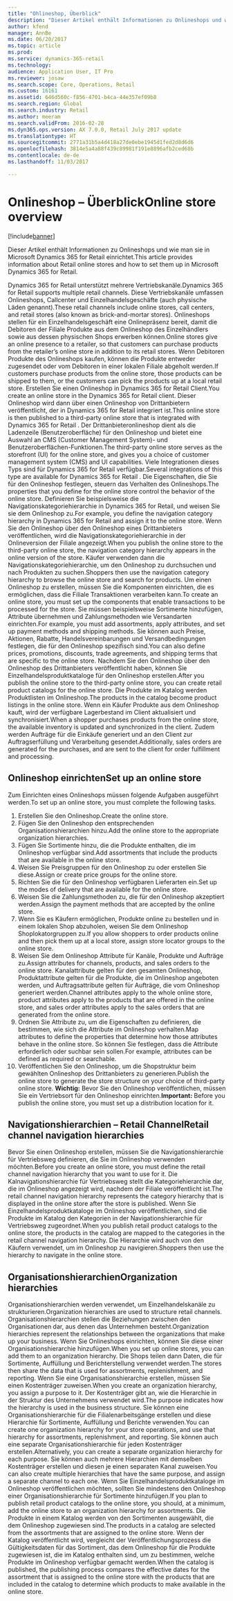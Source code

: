 ```yaml
---
title: "Ohlineshop, Überblick"
description: "Dieser Artikel enthält Informationen zu Onlineshops und wie man sie in Microsoft Dynamics 365 for Retail einrichtet."
author: kfend
manager: AnnBe
ms.date: 06/20/2017
ms.topic: article
ms.prod: 
ms.service: dynamics-365-retail
ms.technology: 
audience: Application User, IT Pro
ms.reviewer: josaw
ms.search.scope: Core, Operations, Retail
ms.custom: 16161
ms.assetid: 646d560c-f856-4701-b4ca-44e357ef09b8
ms.search.region: Global
ms.search.industry: Retail
ms.author: meeram
ms.search.validFrom: 2016-02-28
ms.dyn365.ops.version: AX 7.0.0, Retail July 2017 update
ms.translationtype: HT
ms.sourcegitcommit: 2771a31b5a4d418a27de0ebe1945d1fed2d8d6d6
ms.openlocfilehash: 3814e5a4a88f439c89981f191e8896afb2ced68b
ms.contentlocale: de-de
ms.lasthandoff: 11/03/2017

---
```


# <a name="online-store-overview"></a><span data-ttu-id="f1fc1-103">Onlineshop – Überblick</span><span class="sxs-lookup"><span data-stu-id="f1fc1-103">Online store overview</span></span>

[!include[banner](includes/banner.md)]


<span data-ttu-id="f1fc1-104">Dieser Artikel enthält Informationen zu Onlineshops und wie man sie in Microsoft Dynamics 365 for Retail einrichtet.</span><span class="sxs-lookup"><span data-stu-id="f1fc1-104">This article provides information about Retail online stores and how to set them up in Microsoft Dynamics 365 for Retail.</span></span>

<span data-ttu-id="f1fc1-105">Dynamics 365 for Retail unterstützt mehrere Vertriebskanäle.</span><span class="sxs-lookup"><span data-stu-id="f1fc1-105">Dynamics 365 for Retail supports multiple retail channels.</span></span> <span data-ttu-id="f1fc1-106">Diese Vertriebskanäle umfassen Onlineshops, Callcenter und Einzelhandelsgeschäfte (auch physische Läden genannt).</span><span class="sxs-lookup"><span data-stu-id="f1fc1-106">These retail channels include online stores, call centers, and retail stores (also known as brick-and-mortar stores).</span></span> <span data-ttu-id="f1fc1-107">Onlineshops stellen für ein Einzelhandelsgeschäft eine Onlinepräsenz bereit, damit die Debitoren der Filiale Produkte aus dem Onlineshop des Einzelhändlers sowie aus dessen physischen Shops erwerben können.</span><span class="sxs-lookup"><span data-stu-id="f1fc1-107">Online stores give an online presence to a retailer, so that customers can purchase products from the retailer’s online store in addition to its retail stores.</span></span> <span data-ttu-id="f1fc1-108">Wenn Debitoren Produkte des Onlineshops kaufen, können die Produkte entweder zugesendet oder vom Debitoren in einer lokalen Filiale abgeholt werden.</span><span class="sxs-lookup"><span data-stu-id="f1fc1-108">If customers purchase products from the online store, those products can be shipped to them, or the customers can pick the products up at a local retail store.</span></span> <span data-ttu-id="f1fc1-109">Erstellen Sie einen Onlineshop in Dynamics 365 for Retail Client.</span><span class="sxs-lookup"><span data-stu-id="f1fc1-109">You create an online store in the Dynamics 365 for Retail client.</span></span> <span data-ttu-id="f1fc1-110">Dieser Onlineshop wird dann über einen Onlineshop von Drittanbietern veröffentlicht, der in Dynamics 365 for Retail integriert ist.</span><span class="sxs-lookup"><span data-stu-id="f1fc1-110">This online store is then published to a third-party online store that is integrated with Dynamics 365 for Retail .</span></span> <span data-ttu-id="f1fc1-111">Der Drittanbieteronlineshop dient als die Ladenzeile (Benutzeroberfläche) für den Onlineshop und bietet eine Auswahl an CMS (Customer Management System)- und Benutzeroberflächen-Funktionen.</span><span class="sxs-lookup"><span data-stu-id="f1fc1-111">The third-party online store serves as the storefront (UI) for the online store, and gives you a choice of customer management system (CMS) and UI capabilities.</span></span> <span data-ttu-id="f1fc1-112">Viele Integrationen dieses Typs sind für Dynamics 365 for Retail verfügbar.</span><span class="sxs-lookup"><span data-stu-id="f1fc1-112">Several integrations of this type are available for Dynamics 365 for Retail .</span></span> <span data-ttu-id="f1fc1-113">Die Eigenschaften, die Sie für den Onlineshop festlegen, steuern das Verhalten des Onlineshops.</span><span class="sxs-lookup"><span data-stu-id="f1fc1-113">The properties that you define for the online store control the behavior of the online store.</span></span> <span data-ttu-id="f1fc1-114">Definieren Sie beispielsweise die Navigationskategoriehierarchie in Dynamics 365 for Retail, und weisen Sie sie dem Onlineshop zu.</span><span class="sxs-lookup"><span data-stu-id="f1fc1-114">For example, you define the navigation category hierarchy in Dynamics 365 for Retail and assign it to the online store.</span></span> <span data-ttu-id="f1fc1-115">Wenn Sie den Onlineshop über den Onlineshop eines Drittanbieters veröffentlichen, wird die Navigationskategoriehierarchie in der Onlineversion der Filiale angezeigt.</span><span class="sxs-lookup"><span data-stu-id="f1fc1-115">When you publish the online store to the third-party online store, the navigation category hierarchy appears in the online version of the store.</span></span> <span data-ttu-id="f1fc1-116">Käufer verwenden dann die Navigationskategoriehierarchie, um den Onlineshop zu durchsuchen und nach Produkten zu suchen.</span><span class="sxs-lookup"><span data-stu-id="f1fc1-116">Shoppers then use the navigation category hierarchy to browse the online store and search for products.</span></span> <span data-ttu-id="f1fc1-117">Um einen Onlineshop zu erstellen, müssen Sie die Komponenten einrichten, die es ermöglichen, dass die Filiale Transaktionen verarbeiten kann.</span><span class="sxs-lookup"><span data-stu-id="f1fc1-117">To create an online store, you must set up the components that enable transactions to be processed for the store.</span></span> <span data-ttu-id="f1fc1-118">Sie müssen beispielsweise Sortimente hinzufügen, Attribute übernehmen und Zahlungsmethoden wie Versandarten einrichten.</span><span class="sxs-lookup"><span data-stu-id="f1fc1-118">For example, you must add assortments, apply attributes, and set up payment methods and shipping methods.</span></span> <span data-ttu-id="f1fc1-119">Sie können auch Preise, Aktionen, Rabatte, Handelsvereinbarungen und Versandbedingungen festlegen, die für den Onlineshop spezifisch sind.</span><span class="sxs-lookup"><span data-stu-id="f1fc1-119">You can also define prices, promotions, discounts, trade agreements, and shipping terms that are specific to the online store.</span></span> <span data-ttu-id="f1fc1-120">Nachdem Sie den Onlineshop über den Onlineshop des Drittanbieters veröffentlicht haben, können Sie Einzelhandelsproduktkataloge für den Onlineshop erstellen.</span><span class="sxs-lookup"><span data-stu-id="f1fc1-120">After you publish the online store to the third-party online store, you can create retail product catalogs for the online store.</span></span> <span data-ttu-id="f1fc1-121">Die Produkte im Katalog werden Produktlisten im Onlineshop.</span><span class="sxs-lookup"><span data-stu-id="f1fc1-121">The products in the catalog become product listings in the online store.</span></span> <span data-ttu-id="f1fc1-122">Wenn ein Käufer Produkte aus dem Onlineshop kauft, wird der verfügbare Lagerbestand im Client aktualisiert und synchronisiert.</span><span class="sxs-lookup"><span data-stu-id="f1fc1-122">When a shopper purchases products from the online store, the available inventory is updated and synchronized in the client.</span></span> <span data-ttu-id="f1fc1-123">Zudem werden Aufträge für die Einkäufe generiert und an den Client zur Auftragserfüllung und Verarbeitung gesendet.</span><span class="sxs-lookup"><span data-stu-id="f1fc1-123">Additionally, sales orders are generated for the purchases, and are sent to the client for order fulfillment and processing.</span></span>

## <a name="set-up-an-online-store"></a><span data-ttu-id="f1fc1-124">Onlineshop einrichten</span><span class="sxs-lookup"><span data-stu-id="f1fc1-124">Set up an online store</span></span>
<span data-ttu-id="f1fc1-125">Zum Einrichten eines Onlineshops müssen folgende Aufgaben ausgeführt werden.</span><span class="sxs-lookup"><span data-stu-id="f1fc1-125">To set up an online store, you must complete the following tasks.</span></span>

1.  <span data-ttu-id="f1fc1-126">Erstellen Sie den Onlineshop.</span><span class="sxs-lookup"><span data-stu-id="f1fc1-126">Create the online store.</span></span>
2.  <span data-ttu-id="f1fc1-127">Fügen Sie den Onlineshop den entsprechenden Organisationshierarchien hinzu.</span><span class="sxs-lookup"><span data-stu-id="f1fc1-127">Add the online store to the appropriate organization hierarchies.</span></span>
3.  <span data-ttu-id="f1fc1-128">Fügen Sie Sortimente hinzu, die die Produkte enthalten, die im Onlineshop verfügbar sind.</span><span class="sxs-lookup"><span data-stu-id="f1fc1-128">Add assortments that include the products that are available in the online store.</span></span>
4.  <span data-ttu-id="f1fc1-129">Weisen Sie Preisgruppen für den Onlineshop zu oder erstellen Sie diese.</span><span class="sxs-lookup"><span data-stu-id="f1fc1-129">Assign or create price groups for the online store.</span></span>
5.  <span data-ttu-id="f1fc1-130">Richten Sie die für den Onlineshop verfügbaren Lieferarten ein.</span><span class="sxs-lookup"><span data-stu-id="f1fc1-130">Set up the modes of delivery that are available for the online store.</span></span>
6.  <span data-ttu-id="f1fc1-131">Weisen Sie die Zahlungsmethoden zu, die für den Onlineshop akzeptiert werden.</span><span class="sxs-lookup"><span data-stu-id="f1fc1-131">Assign the payment methods that are accepted by the online store.</span></span>
7.  <span data-ttu-id="f1fc1-132">Wenn Sie es Käufern ermöglichen, Produkte online zu bestellen und in einem lokalen Shop abzuholen, weisen Sie dem Onlineshop Shoplokatorgruppen zu.</span><span class="sxs-lookup"><span data-stu-id="f1fc1-132">If you allow shoppers to order products online and then pick them up at a local store, assign store locator groups to the online store.</span></span>
8.  <span data-ttu-id="f1fc1-133">Weisen Sie dem Onlineshop Attribute für Kanäle, Produkte und Aufträge zu.</span><span class="sxs-lookup"><span data-stu-id="f1fc1-133">Assign attributes for channels, products, and sales orders to the online store.</span></span> <span data-ttu-id="f1fc1-134">Kanalattribute gelten für den gesamten Onlineshop, Produktattribute gelten für die Produkte, die im Onlineshop angeboten werden, und Auftragsattribute gelten für Aufträge, die vom Onlineshop generiert werden.</span><span class="sxs-lookup"><span data-stu-id="f1fc1-134">Channel attributes apply to the whole online store, product attributes apply to the products that are offered in the online store, and sales order attributes apply to the sales orders that are generated from the online store.</span></span>
9.  <span data-ttu-id="f1fc1-135">Ordnen Sie Attribute zu, um die Eigenschaften zu definieren, die bestimmen, wie sich die Attribute im Onlineshop verhalten.</span><span class="sxs-lookup"><span data-stu-id="f1fc1-135">Map attributes to define the properties that determine how those attributes behave in the online store.</span></span> <span data-ttu-id="f1fc1-136">So können Sie festlegen, dass die Attribute erforderlich oder suchbar sein sollen.</span><span class="sxs-lookup"><span data-stu-id="f1fc1-136">For example, attributes can be defined as required or searchable.</span></span>
10. <span data-ttu-id="f1fc1-137">Veröffentlichen Sie den Onlineshop, um die Shopstruktur beim gewählten Onlineshop des Drittanbieters zu generieren.</span><span class="sxs-lookup"><span data-stu-id="f1fc1-137">Publish the online store to generate the store structure on your choice of third-party online store.</span></span> <span data-ttu-id="f1fc1-138">**Wichtig:** Bevor Sie den Onlineshop veröffentlichen, müssen Sie ein Vertriebsort für den Onlineshop einrichten.</span><span class="sxs-lookup"><span data-stu-id="f1fc1-138">**Important:** Before you publish the online store, you must set up a distribution location for it.</span></span>

## <a name="retail-channel-navigation-hierarchies"></a><span data-ttu-id="f1fc1-139">Navigationshierarchien – Retail Channel</span><span class="sxs-lookup"><span data-stu-id="f1fc1-139">Retail channel navigation hierarchies</span></span>
<span data-ttu-id="f1fc1-140">Bevor Sie einen Onlineshop erstellen, müssen Sie die Navigationshierarchie für Vertriebsweg definieren, die Sie im Onlineshop verwenden möchten.</span><span class="sxs-lookup"><span data-stu-id="f1fc1-140">Before you create an online store, you must define the retail channel navigation hierarchy that you want to use for it.</span></span> <span data-ttu-id="f1fc1-141">Die Kalnavigationshierarchie für Vertriebsweg stellt die Kategoriehierarchie dar, die im Onlineshop angezeigt wird, nachdem der Filiale veröffentlicht ist.</span><span class="sxs-lookup"><span data-stu-id="f1fc1-141">The retail channel navigation hierarchy represents the category hierarchy that is displayed in the online store after the store is published.</span></span> <span data-ttu-id="f1fc1-142">Wenn Sie Einzelhandelsproduktkataloge im Onlineshop veröffentlichen, sind die Produkte im Katalog den Kategorien in der Navigationshierarchie für Vertriebsweg zugeordnet.</span><span class="sxs-lookup"><span data-stu-id="f1fc1-142">When you publish retail product catalogs to the online store, the products in the catalog are mapped to the categories in the retail channel navigation hierarchy.</span></span> <span data-ttu-id="f1fc1-143">Die Hierarchie wird auch von den Käufern verwendet, um im Onlineshop zu navigieren.</span><span class="sxs-lookup"><span data-stu-id="f1fc1-143">Shoppers then use the hierarchy to navigate in the online store.</span></span>

## <a name="organization-hierarchies"></a><span data-ttu-id="f1fc1-144">Organisationshierarchien</span><span class="sxs-lookup"><span data-stu-id="f1fc1-144">Organization hierarchies</span></span>
<span data-ttu-id="f1fc1-145">Organisationshierarchien werden verwendet, um Einzelhandelskanäle zu strukturieren.</span><span class="sxs-lookup"><span data-stu-id="f1fc1-145">Organization hierarchies are used to structure retail channels.</span></span> <span data-ttu-id="f1fc1-146">Organisationshierarchien stellen die Beziehungen zwischen den Organisationen dar, aus denen das Unternehmen besteht.</span><span class="sxs-lookup"><span data-stu-id="f1fc1-146">Organization hierarchies represent the relationships between the organizations that make up your business.</span></span> <span data-ttu-id="f1fc1-147">Wenn Sie Onlineshops einrichten, können Sie diese einer Organisationshierarchie hinzufügen.</span><span class="sxs-lookup"><span data-stu-id="f1fc1-147">When you set up online stores, you can add them to an organization hierarchy.</span></span> <span data-ttu-id="f1fc1-148">Die Shops teilen dann Daten, die für Sortimente, Auffüllung und Berichterstellung verwendet werden.</span><span class="sxs-lookup"><span data-stu-id="f1fc1-148">The stores then share the data that is used for assortments, replenishment, and reporting.</span></span> <span data-ttu-id="f1fc1-149">Wenn Sie eine Organisationshierarchie erstellen, müssen Sie einen Kostenträger zuweisen.</span><span class="sxs-lookup"><span data-stu-id="f1fc1-149">When you create an organization hierarchy, you assign a purpose to it.</span></span> <span data-ttu-id="f1fc1-150">Der Kostenträger gibt an, wie die Hierarchie in der Struktur des Unternehmens verwendet wird.</span><span class="sxs-lookup"><span data-stu-id="f1fc1-150">The purpose indicates how the hierarchy is used in the business structure.</span></span> <span data-ttu-id="f1fc1-151">Sie können eine Organisationshierarchie für die Filialenarbeitsgänge erstellen und diese Hierarchie für Sortimente, Auffüllung und Berichte verwenden.</span><span class="sxs-lookup"><span data-stu-id="f1fc1-151">You can create one organization hierarchy for your store operations, and use that hierarchy for assortments, replenishment, and reporting.</span></span> <span data-ttu-id="f1fc1-152">Sie können auch eine separate Organisationshierarchie für jeden Kostenträger erstellen.</span><span class="sxs-lookup"><span data-stu-id="f1fc1-152">Alternatively, you can create a separate organization hierarchy for each purpose.</span></span> <span data-ttu-id="f1fc1-153">Sie können auch mehrere Hierarchien mit demselben Kostenträger erstellen und diesen je einen separaten Kanal zuweisen.</span><span class="sxs-lookup"><span data-stu-id="f1fc1-153">You can also create multiple hierarchies that have the same purpose, and assign a separate channel to each one.</span></span> <span data-ttu-id="f1fc1-154">Wenn Sie Einzelhandelsproduktkataloge im Onlineshop veröffentlichen möchten, sollten Sie mindestens den Onlineshop einer Organisationshierarchie für Sortimente hinzufügen.</span><span class="sxs-lookup"><span data-stu-id="f1fc1-154">If you plan to publish retail product catalogs to the online store, you should, at a minimum, add the online store to an organization hierarchy for assortments.</span></span> <span data-ttu-id="f1fc1-155">Die Produkte in einem Katalog werden von den Sortimenten ausgewählt, die dem Onlineshop zugewiesen sind.</span><span class="sxs-lookup"><span data-stu-id="f1fc1-155">The products in a catalog are selected from the assortments that are assigned to the online store.</span></span> <span data-ttu-id="f1fc1-156">Wenn der Katalog veröffentlicht wird, vergleicht der Veröffentlichungsprozess die Gültigkeitsdaten für das Sortiment, das dem Onlineshop für die Produkte zugewiesen ist, die im Katalog enthalten sind, um zu bestimmen, welche Produkte im Onlineshop verfügbar gemacht werden.</span><span class="sxs-lookup"><span data-stu-id="f1fc1-156">When the catalog is published, the publishing process compares the effective dates for the assortment that is assigned to the online store with the products that are included in the catalog to determine which products to make available in the online store.</span></span>




